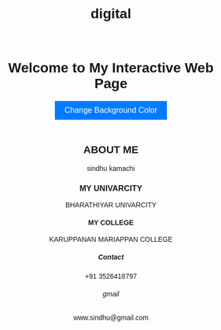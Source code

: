 # digital
<!DOCTYPE html>
<html lang="en">
<head>
    <meta charset="UTF-8">
    <meta name="viewport" content="width=device-width, initial-scale=1.0">
    <title>Interactive Web Page</title>
    <style>
        body {
            font-family: Arial, sans-serif;
            text-align: center;
        }
        #container {
            padding: 20px;
        }
        button {
            padding: 10px 20px;
            font-size: 16px;
            background-color: #007BFF;
            color: #fff;
            border: none;
            cursor: pointer;
        }
    </style>
</head>
<body>
    <div id="container">
        <h1>Welcome to My Interactive Web Page</h1>
        <button id="colorChangeButton">Change Background Color</button>
    </div>
    <div>
        <h2>ABOUT ME</h2>
        <P>sindhu kamachi</P>
        <div>
            <h3>MY UNIVARCITY</h3>
            <P>BHARATHIYAR UNIVARCITY</P>
        </div>
        <div>
            <h4>MY COLLEGE</h4>
            <P>KARUPPANAN MARIAPPAN COLLEGE</P>
        </div>
        <div>
            <h5>Contact</h5>
            <p>+91 3526418797</p>
        </div>
        <div>
            <h6>gmail</h6>
            <p>www.sindhu@gmail.com</p>
        </div>
    <script>
        // JavaScript code to change the background color
        const button = document.getElementById("colorChangeButton");
        const colors = ["#007BFF", "#FF5722", "#27AE60", "#E91E63"];
        let currentColorIndex = 0;

        button.addEventListener("click", function () {
            document.body.style.backgroundColor = colors[currentColorIndex];
            currentColorIndex = (currentColorIndex + 1) % colors.length;
        });
    </script>
</body>
</html>
